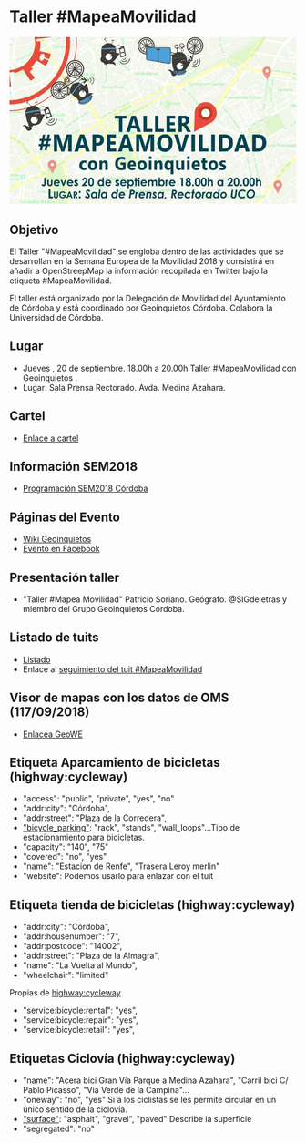 # Taller #MapeaMovilidad

![Mini](img/mini.png)

## Objetivo
El Taller "#MapeaMovilidad" se engloba dentro de las actividades que se desarrollan en la Semana Europea de la Movilidad 2018 y consistirá en añadir a OpenStreepMap la información recopilada en Twitter bajo la etiqueta #MapeaMovilidad.

El taller está organizado por la Delegación de Movilidad del Ayuntamiento de Córdoba y está coordinado por Geoinquietos Córdoba. Colabora la Universidad de Córdoba.

## Lugar

- Jueves , 20 de septiembre. 18.00h a 20.00h Taller #MapeaMovilidad con Geoinquietos . 
- Lugar: Sala Prensa Rectorado. Avda. Medina Azahara.

## Cartel
- [Enlace a cartel](https://wiki.osgeo.org/wiki/File:Mapeamovilidad2018.jpg)

## Información SEM2018

- [Programación SEM2018 Córdoba](https://sem.cordoba.es/programacion/programacion.htm)

## Páginas del Evento
- [Wiki Geoinquietos](https://wiki.osgeo.org/wiki/Taller_MapeaMovilidad_2018)
- [Evento en  Facebook](https://www.facebook.com/events/277921676378422)

## Presentación taller

- "Taller #Mapea Movilidad" Patricio Soriano. Geógrafo. @SIGdeletras y miembro del Grupo Geoinquietos Córdoba.

## Listado de tuits

- [Listado](tuits.md/tuis.md)
- Enlace al [seguimiento del tuit #MapeaMovilidad](https://twitter.com/search?f=tweets&vertical=default&q=%23mapeamovilidad&src=typd&lang=es)

## Visor de mapas con los datos de OMS (117/09/2018)

- [Enlacea GeoWE](http://bit.ly/mapeamovilidad_geowe)

## Etiqueta Aparcamiento de bicicletas (highway:cycleway)

- "access": "public", "private", "yes", "no"
- "addr:city": "Córdoba",
- "addr:street": "Plaza de la Corredera",
- ["bicycle_parking"](https://wiki.openstreetmap.org/wiki/ES:Key:bicycle_parking): "rack", "stands", "wall_loops"...Tipo de estacionamiento para bicicletas.
- "capacity": "140", "75"
- "covered": "no", "yes"
- "name": "Estacion de Renfe", "Trasera Leroy merlin"
- "website":  Podemos usarlo para enlazar con el tuit


## Etiqueta tienda de bicicletas (highway:cycleway)

- "addr:city": "Córdoba",
- "addr:housenumber": "7",
- "addr:postcode": "14002",
- "addr:street": "Plaza de la Almagra",
- "name": "La Vuelta al Mundo",
- "wheelchair": "limited"

Propias de [highway:cycleway](https://wiki.openstreetmap.org/wiki/Tag:shop%3Dbicycle)
- "service:bicycle:rental": "yes",
- "service:bicycle:repair": "yes",
- "service:bicycle:retail": "yes",


## Etiquetas Ciclovía (highway:cycleway)

- "name": "Acera bici Gran Vía Parque a Medina Azahara", "Carril bici C/ Pablo Picasso", "Via Verde de la Campina"...
- "oneway": "no", "yes" Si a los ciclistas se les permite circular en un único sentido de la ciclovía.
- ["surface"](https://wiki.openstreetmap.org/wiki/ES:Key:surface): "asphalt",  "gravel", "paved" Describe la superficie
- "segregated": "no"


